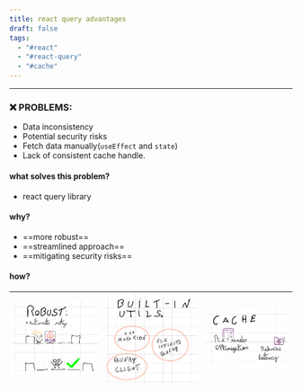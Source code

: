 ```yaml
---
title: react query advantages
draft: false
tags:
  - "#react"
  - "#react-query"
  - "#cache"
---
```

 
---

 ### ❌ PROBLEMS:
* Data inconsistency
* Potential security risks
* Fetch data manually(`useEffect` and `state`)
* Lack of consistent cache handle.

#### what solves this problem?
* react query library
#### why?

* ==more robust==
* ==streamlined approach==
* ==mitigating security risks==

#### how?

| ![Image 1](../../quartz/static/images/react-query-1.png) | ![Image 2](../../quartz/static/images/react-query-2.png) | ![Image 3](../../quartz/static/images/react-query-3.png) |
| -------------------------------------- | -------------------------------------- | -------------------------------------- |





